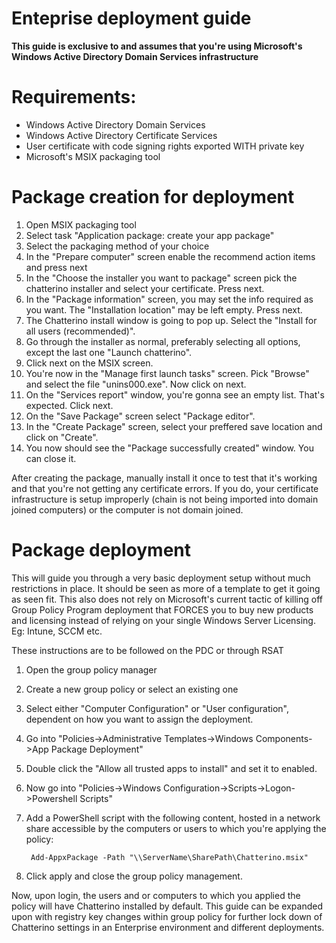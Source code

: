 # Enteprise deployment guide
**This guide is exclusive to and assumes that you're using Microsoft's Windows Active Directory Domain Services infrastructure**

# Requirements:

- Windows Active Directory Domain Services
 - Windows Active Directory Certificate Services
 - User certificate with code signing rights exported WITH private key
 - Microsoft's MSIX packaging tool
 
# Package creation for deployment

1. Open MSIX packaging tool
2. Select task "Application package: create your app package"
3. Select the packaging method of your choice
4. In the "Prepare computer" screen enable the recommend action items and press next
5. In the "Choose the installer you want to package" screen pick the chatterino installer and select your certificate. Press next.
6. In the "Package information" screen, you may set the info required as you want. The "Installation location" may be left empty. Press next.
7. The Chatterino install window is going to pop up. Select the "Install for all users (recommended)".
8. Go through the installer as normal, preferably selecting all options, except the last one "Launch chatterino".
9. Click next on the MSIX screen.
10. You're now in the "Manage first launch tasks" screen. Pick "Browse" and select the file "unins000.exe". Now click on next.
11. On the "Services report" window, you're gonna see an empty list. That's expected. Click next.
12. On the "Save Package" screen select "Package editor".
13. In the "Create Package" screen, select your preffered save location and click on "Create".
14. You now should see the "Package successfully created" window. You can close it.

After creating the package, manually install it once to test that it's working and that you're not getting any certificate errors. If you do, your certificate infrastructure is setup improperly (chain is not being imported into domain joined computers) or the computer is not domain joined.

# Package deployment

This will guide you through a very basic deployment setup without much restrictions in place. It should be seen as more of a template to get it going as seen fit.
This also does not rely on Microsoft's current tactic of killing off Group Policy Program deployment that FORCES you to buy new products and licensing instead of relying on your single Windows Server Licensing. Eg: Intune, SCCM etc.

These instructions are to be followed on the PDC or through RSAT

1. Open the group policy manager
2. Create a new group policy or select an existing one
3. Select either "Computer Configuration" or "User configuration", dependent on how you want to assign the deployment.
4. Go into "Policies->Administrative Templates->Windows Components->App Package Deployment"
5. Double click the "Allow all trusted apps to install" and set it to enabled.
6. Now go into "Policies->Windows Configuration->Scripts->Logon->Powershell Scripts"
7. Add a PowerShell script with the following content, hosted in a network share accessible by the computers or users to which you're applying the policy:

        Add-AppxPackage -Path "\\ServerName\SharePath\Chatterino.msix"
8. Click apply and close the group policy management.

Now, upon login, the users and or computers to which you applied the policy will have Chatterino installed by default.
This guide can be expanded upon with registry key changes within group policy for further lock down of Chatterino settings in an Enterprise environment and different deployments.










